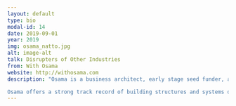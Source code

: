 ```yaml
---
layout: default
type: bio
modal-id: 14
date: 2019-09-01
year: 2019
img: osama_natto.jpg
alt: image-alt
talk: Disrupters of Other Industries
from: With Osama
website: http://withosama.com
description: "Osama is a business architect, early stage seed funder, and start-up specialist. He specializes in designing modular, growth-based, sustainable models by transforming complex challenges into structured methodological processes. Osama has built a methodology and set the structure needed to transform young men and women from students or employees to founders or co-founders in start-ups driven by innovation. 

Osama offers a strong track record of building structures and systems out of chaos and bringing seemingly-unrelated elements together to achieve a greater goal. While working with thousands of people, Osama discovered a pattern that leads to failure, thus he stepped down from managing businesses to work in a lab with a select number of team members to develop tools that redirect the energy of young men and women from failure to success. One of the products that came out of the lab is Visualizing the Invisible: a visual, self-executed, guided experience to discover the inner self and lead it a brighter life. Osama is known for his entrepreneurship-focused articles, international public speaking appearances, and ambitious, proactive attitude."
---
```

